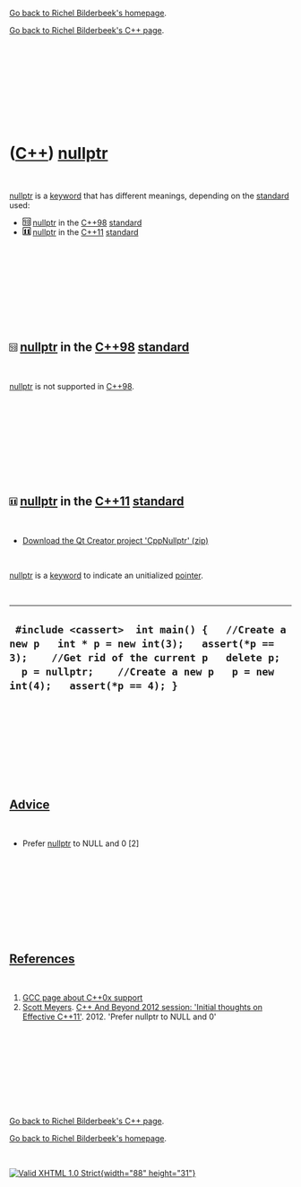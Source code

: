 [Go back to Richel Bilderbeek's homepage](index.htm).

[Go back to Richel Bilderbeek's C++ page](Cpp.htm).

 

 

 

 

 

([C++](Cpp.htm)) [nullptr](CppNullptr.htm)
==========================================

 

[nullptr](CppNullptr.htm) is a [keyword](CppKeyword.htm) that has
different meanings, depending on the [standard](CppStandard.htm) used:

-   ![C++98](PicCpp98.png) [nullptr](CppNullptr.htm) in the
    [C++98](Cpp98.htm) [standard](CppStandard.htm)
-   ![C++11](PicCpp11.png) [nullptr](CppNullptr.htm) in the
    [C++11](Cpp11.htm) [standard](CppStandard.htm)

 

 

 

 

 

![C++98](PicCpp98.png) [nullptr](CppNullptr.htm) in the [C++98](Cpp98.htm) [standard](CppStandard.htm)
------------------------------------------------------------------------------------------------------

 

[nullptr](CppNullptr.htm) is not supported in [C++98](Cpp98.htm).

 

 

 

 

 

![C++11](PicCpp11.png) [nullptr](CppNullptr.htm) in the [C++11](Cpp11.htm) [standard](CppStandard.htm)
------------------------------------------------------------------------------------------------------

 

-   [Download the Qt Creator project 'CppNullptr' (zip)](CppNullptr.zip)

 

[nullptr](CppNullptr.htm) is a [keyword](CppKeyword.htm) to indicate an
unitialized [pointer](CppPointer.htm).

 

  -----------------------------------------------------------------------------------------------------------------------------------------------------------------------------------------------------------------------
  ` #include <cassert>  int main() {   //Create a new p   int * p = new int(3);   assert(*p == 3);    //Get rid of the current p   delete p;   p = nullptr;    //Create a new p   p = new int(4);   assert(*p == 4); }`
  -----------------------------------------------------------------------------------------------------------------------------------------------------------------------------------------------------------------------

 

 

 

 

 

[Advice](CppAdvice.htm)
-----------------------

 

-   Prefer [nullptr](CppNullptr.htm) to NULL and 0 \[2\]

 

 

 

 

 

[References](CppReferences.htm)
-------------------------------

 

1.  [GCC page about C++0x
    support](http://gcc.gnu.org/projects/cxx0x.html)
2.  [Scott Meyers](CppScottMeyers.htm). [C++ And Beyond 2012 session:
    'Initial thoughts on Effective
    C++11'](http://cppandbeyond.com/2012/04/16/session-topic-initial-thoughts-on-effective-c11). 2012.
    'Prefer nullptr to NULL and 0'

 

 

 

 

 

[Go back to Richel Bilderbeek's C++ page](Cpp.htm).

[Go back to Richel Bilderbeek's homepage](index.htm).

 

[![Valid XHTML 1.0 Strict](valid-xhtml10.png){width="88"
height="31"}](http://validator.w3.org/check?uri=referer)

